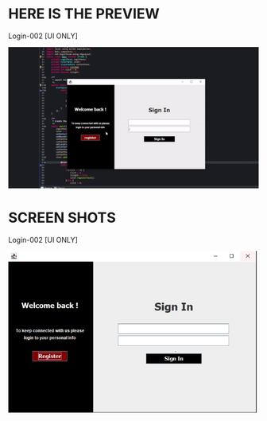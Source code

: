 
<h1>HERE IS THE PREVIEW</h1>
<p>Login-002 [UI ONLY]</p>
<img src="https://github.com/MotiFdev/Login-00/blob/main/login-002gif.gif" alt="preview" width="600">
<h1>SCREEN SHOTS</h1>
<p>Login-002 [UI ONLY]</p>
<img src="https://github.com/MotiFdev/Login-00/blob/main/login-002.PNG" alt="preview" width="500">
